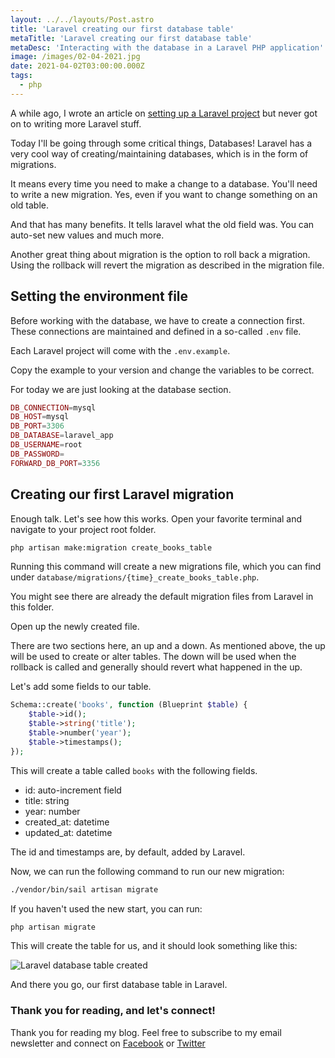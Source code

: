 ```yaml
---
layout: ../../layouts/Post.astro
title: 'Laravel creating our first database table'
metaTitle: 'Laravel creating our first database table'
metaDesc: 'Interacting with the database in a Laravel PHP application'
image: /images/02-04-2021.jpg
date: 2021-04-02T03:00:00.000Z
tags:
  - php
---
```


A while ago, I wrote an article on [setting up a Laravel project](https://daily-dev-tips.com/posts/starting-your-first-laravel-project/) but never got on to writing more Laravel stuff.

Today I'll be going through some critical things, Databases!
Laravel has a very cool way of creating/maintaining databases, which is in the form of migrations.

It means every time you need to make a change to a database. You'll need to write a new migration.
Yes, even if you want to change something on an old table.

And that has many benefits. It tells laravel what the old field was. You can auto-set new values and much more.

Another great thing about migration is the option to roll back a migration. Using the rollback will revert the migration as described in the migration file.

## Setting the environment file

Before working with the database, we have to create a connection first.
These connections are maintained and defined in a so-called `.env` file.

Each Laravel project will come with the `.env.example`.

Copy the example to your version and change the variables to be correct.

For today we are just looking at the database section.

```php
DB_CONNECTION=mysql
DB_HOST=mysql
DB_PORT=3306
DB_DATABASE=laravel_app
DB_USERNAME=root
DB_PASSWORD=
FORWARD_DB_PORT=3356
```

## Creating our first Laravel migration

Enough talk. Let's see how this works.
Open your favorite terminal and navigate to your project root folder.

```bash
php artisan make:migration create_books_table
```

Running this command will create a new migrations file, which you can find under `database/migrations/{time}_create_books_table.php`.

You might see there are already the default migration files from Laravel in this folder.

Open up the newly created file.

There are two sections here, an up and a down.
As mentioned above, the up will be used to create or alter tables. The down will be used when the rollback is called and generally should revert what happened in the up.

Let's add some fields to our table.

```php
Schema::create('books', function (Blueprint $table) {
    $table->id();
    $table->string('title');
    $table->number('year');
    $table->timestamps();
});
```

This will create a table called `books` with the following fields.

- id: auto-increment field
- title: string
- year: number
- created_at: datetime
- updated_at: datetime

The id and timestamps are, by default, added by Laravel.

Now, we can run the following command to run our new migration:

```bash
./vendor/bin/sail artisan migrate
```

If you haven't used the new start, you can run:

```bash
php artisan migrate
```

This will create the table for us, and it should look something like this:

![Laravel database table created](https://cdn.hashnode.com/res/hashnode/image/upload/v1616998461012/p3j4XeXdS.png)

And there you go, our first database table in Laravel.

### Thank you for reading, and let's connect!

Thank you for reading my blog. Feel free to subscribe to my email newsletter and connect on [Facebook](https://www.facebook.com/DailyDevTipsBlog) or [Twitter](https://twitter.com/DailyDevTips1)
